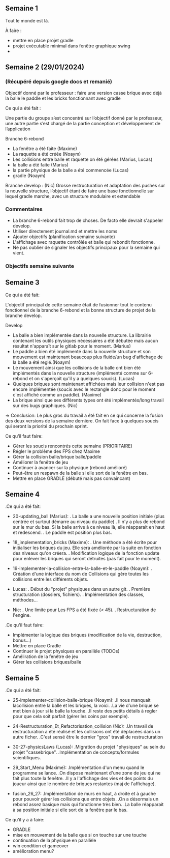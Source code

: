 ## Semaine 1

Tout le monde est là.

À faire :

- mettre en place projet gradle
- projet exécutable minimal dans fenêtre graphique swing
- 

## Semaine 2 (29/01/2024)

### (Récupéré depuis google docs et remanié)

Objectif donné par le professeur : faire une version casse brique avec déjà la balle le paddle et les bricks fonctionnant avec gradle

Ce qui a été fait : 

Une partie du groupe s’est concentré sur l’objectif donné par le professeur,
une autre partie s’est chargé de la partie conception et développement de l’application

Branche 6-rebond

- La fenêtre a été faite (Maxime)
- La raquette a été créée  (Noaym)
- Les collisions entre balle et raquette on été gérées (Marius, Lucas)
- la balle a été faite (Marius)
- la partie physique de la balle a été commencée (Lucas)
- gradle (Noaym)

Branche develop : (Nic) 
Grosse restructuration et adaptation des pushes sur la nouvelle structure, l’objectif étant de faire une base fonctionnelle sur lequel gradle marche, avec un structure modulaire et extendable 

### Commentaires

- La branche 6-rebond fait trop de choses. De facto elle devrait s'appeler develop.
- Utiliser directement journal.md et mettre les noms
- Ajouter objectifs (planification semaine suivante)
- L'affichage avec raquette contrôlée et balle qui rebondit fonctionne.
- Ne pas oublier de signaler les objectifs principaux pour la semaine qui vient.

### Objectifs semaine suivante 

## Semaine 3

Ce qui a été fait:

L'objectif principal de cette semaine était de fusionner tout le contenu fonctionnel de la branche 6-rebond et la bonne structure de projet de la branche develop.

Develop

- La balle a bien implémentée dans la nouvelle structure. La librairie contenant les outils physiques nécessaires a été débutée mais aucun résultat n'apparaît sur le gitlab pour le moment. (Marius)
- Le paddle a bien été implémenté dans la nouvelle structure et son mouvement
est maintenant beaucoup plus fluide/un bug d'affichage de la balle a été reglé.(Noaym)
- Le mouvement ainsi que les collisions de la balle ont bien été implémentés dans la nouvelle structure (implémenté comme sur 6-rebond et on s'aperçoit qu'il y a quelques soucis). (Lucas)
- Quelques briques sont maintenant affichées mais leur collision n'est pas encore implémentée (soucis avec le rectangle donc pour le
moment c'est affiché comme un paddle). (Maxime)
- La brique ainsi que ses différents types ont été implémentés/long travail sur des bugs graphiques. (Nic)

=> Conclusion: Le plus gros du travail a été fait en ce qui concerne la fusion des deux versions de la semaine dernière. On fait face à quelques soucis
qui seront la priorité du prochain sprint.

Ce qu'il faut faire:

- Gérer les soucis rencontrés cette semaine (PRIORITAIRE)
- Régler le problème des FPS chez Maxime
- Gérer la collision balle/brique balle/paddle
- Améliorer la fenêtre de jeu
- Continuer à avancer sur la physique (rebond amélioré)
- Peut-être un respawn de la balle si elle sort de la fenêtre en bas.
- Mettre en place GRADLE (débuté mais pas convaincant)

## Semaine 4

.Ce qui a été fait:

- 20-updating_ball (Marius):
    . La balle a une nouvelle position initiale (plus centrée et surtout démarre au niveau du paddle)
    . Il n'y a plus de rebond sur le mur du bas. Si la balle arrive à ce niveau là, elle réapparait en haut et
    redescend.
    . Le paddle est position plus bas.

- 18_implementation_bricks (Maxime):
    . Une méthode a été écrite pour initialiser les briques du jeu. Elle sera améliorée par la suite en fonction
    des niveaux qu'on créera.
    . Modification logique de la fonction update pour enlever les briques qui seront détruites (pas fait pour
    le moment).

- 19-implementer-la-collision-entre-la-balle-et-le-paddle (Noaym):
    . Création d'une interface du nom de Collisions qui gère toutes les collisions entre les différents objets.

- Lucas:
    . Début du "projet" physiques dans un autre git.
    . Première structuration (dossiers, fichiers).
    . Implémentation des classes, méthodes...

- Nic:
    . Une limite pour Les FPS a été fixée (< 45).
    . Restructuration de l'engine.

.Ce qu'il faut faire:

- Implémenter la logique des briques (modification de la vie, destruction, bonus...)
- Mettre en place Gradle
- Continuer le projet physiques en parallèle (TODOs)
- Améliration de la fenêtre de jeu
- Gérer les collisions briques/balle

## Semaine 5

.Ce qui a été fait:

- 25-implementer-collision-balle-brique (Noaym):
    .Il nous manquait lacollision entre la balle et les briques, la voici.
    .La vie d'une brique se met bien à jour si la balle la touche.
    .Il reste des petits détails à regler pour que cela soit parfait (gérer les coins par exemple).

- 24-Restructuration_Et_Refactorisation_collision (Nic):
    .Un travail de restructuration a été réalisé et les collisions ont été déplacées dans un autre ficher.
    .C'est sensé être le dernier "gros" travail de restructuration

- 30-27-physicsLaws (Lucas):
    .Migration du projet "physiques" au sein du projet "cassebrique".
    .Implémentation de concepts/formules scientifiques.

- 29_Start_Menu (Maxime):
    .Implémentation d'un menu quand le programme se lance.
    .On dispose maintenant d'une zone de jeu qui ne fait plus toute la fenêtre.
    .Il y a l'affichage des vies et des points du joueur ainsi que le nombre de briques restantes (maj de l'affichage).

- fusion_26_27:
    .Implémentation de murs en haut, à droite et à gauche pour pouvoir gérer les collisions que entre objets.
    .On a désormais un rebond assez basique mais qui fonctionne très bien.
    .La balle réapparait à sa position initiale si elle sort de la fenêtre par le bas.

Ce qu'il y a à faire:

- GRADLE 
- mise en mouvement de la balle que si on touche sur une touche 
- continuation de la physique en parallèle
- win condition et gameover
- amélioration menu?